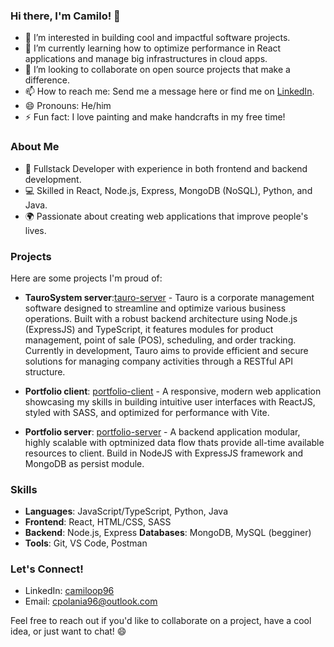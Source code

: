 ### Hi there, I'm Camilo! 👋

- 👀 I’m interested in building cool and impactful software projects.
- 🌱 I’m currently learning how to optimize performance in React applications and manage big infrastructures in cloud apps.
- 💞️ I’m looking to collaborate on open source projects that make a difference.
- 📫 How to reach me: Send me a message here or find me on [LinkedIn](https://www.linkedin.com/in/camiloop96/).
- 😄 Pronouns: He/him
- ⚡ Fun fact: I love painting and make handcrafts in my free time!

### About Me

- 🚀 Fullstack Developer with experience in both frontend and backend development.
- 💻 Skilled in React, Node.js, Express, MongoDB (NoSQL), Python, and Java.
- 🌍 Passionate about creating web applications that improve people's lives.

### Projects

Here are some projects I'm proud of:

- **TauroSystem server**:[tauro-server](https://github.com/camiloop96/tauro-server) - Tauro is a corporate management software designed to streamline and optimize various business operations. Built with a robust backend architecture using Node.js (ExpressJS) and TypeScript, it features modules for product management, point of sale (POS), scheduling, and order tracking. Currently in development, Tauro aims to provide efficient and secure solutions for managing company activities through a RESTful API structure.

- **Portfolio client**: [portfolio-client](https://github.com/camiloop96/portfolio-client) - A responsive, modern web application showcasing my skills in building intuitive user interfaces with ReactJS, styled with SASS, and optimized for performance with Vite.
- **Portfolio server**: [portfolio-server](https://github.com/camiloop96/portfolio-server) - A backend application modular, highly scalable with optminized data flow thats provide all-time available resources to client. Build in NodeJS with ExpressJS framework and MongoDB as persist module.


### Skills

- **Languages**: JavaScript/TypeScript, Python, Java
- **Frontend**: React, HTML/CSS, SASS
- **Backend**: Node.js, Express
**Databases**: MongoDB, MySQL (begginer)
- **Tools**: Git, VS Code, Postman

### Let's Connect!

- LinkedIn: [camiloop96](https://www.linkedin.com/in/camiloop96/)
- Email: cpolania96@outlook.com

Feel free to reach out if you'd like to collaborate on a project, have a cool idea, or just want to chat! 😄
